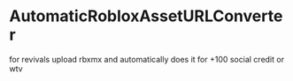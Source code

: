 # AutomaticRobloxAssetURLConverter
for revivals upload rbxmx and automatically does it for +100 social credit or wtv
